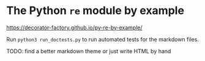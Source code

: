 # The Python `re` module by example

https://decorator-factory.github.io/py-re-by-example/

Run `python3 run_doctests.py` to run automated tests for the markdown files.

TODO: find a better markdown theme or just write HTML by hand